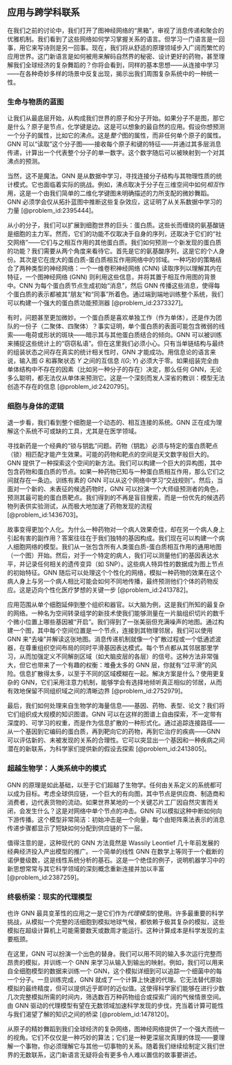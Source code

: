 ## 应用与跨学科联系

在我们之前的讨论中，我们打开了图神经网络的“黑箱”，审视了消息传递和聚合的优雅机制。我们看到了这些网络如何学习掌握关系的语言。但学习一门语言是一回事，用它来写诗则是另一回事。现在，我们将从舒适的原理领域步入广阔而繁忙的应用世界。这门新语言是如何被用来解码自然界的秘密、设计更好的药物，甚至理解我们全球经济的复杂舞蹈的？你将会看到，同样的基本思想——从连接中学习——在各种奇妙多样的场景中反复出现，揭示出我们周围复杂系统中的一种统一性。

### 生命与物质的蓝图

让我们从最底层开始，从构成我们世界的原子和分子开始。如果分子不是图，那它是什么？原子是节点，化学键是边。这是可以想象的最自然的应用。假设你想预测一个分子的属性，比如它的沸点。这是*整个*图的属性，而非任何单个原子的属性。GNN 可以“读取”这个分子图——接收每个原子和键的特征——并通过其多层消息传递，计算出一个代表整个分子的单一数字。这个数字随后可以被映射到一个对其沸点的预测。

当然，这不是魔法。GNN 是从数据中学习，寻找连接分子结构与其物理性质的统计模式。它也面临着实际的挑战。例如，沸点取决于分子在三维空间中如何*相互*作用，这是一个由我们简单的二维化学键图未明确描述的力所支配的微妙舞蹈。GNN 必须学会仅从拓扑蓝图中推断这些复杂效应，这证明了从关系数据中学习的力量 [@problem_id:2395444]。

从小的分子，我们可以扩展到细胞世界的巨头：蛋白质。这些长而缠绕的氨基酸链是细胞的主力军。然而，它们的功能不仅取决于自身的序列，还取决于它们的“社交网络”——它们与之相互作用的其他蛋白质。我们如何预测一个新发现的蛋白质的功能？我们需要从两个角度来看待它。首先是它的氨基酸序列，这是它的个人身份。其次是它在庞大的蛋白质-蛋白质相互作用网络中的邻域。一种巧妙的策略结合了两种类型的神经网络：一个一维卷积神经网络 (CNN) 读取序列以理解其内在特征，一个图神经网络 (GNN) 则利用这些信息，并将其置于相互作用图的背景中。CNN 为每个蛋白质节点生成初始“消息”，然后 GNN 传播这些消息，使得每个蛋白质的表示都被其“朋友”和“同事”所着色。通过端到端地训练整个系统，我们可以构建一个强大的蛋白质功能预测器 [@problem_id:2373327]。

有时，问题甚至更加微妙。一个蛋白质是喜欢单独工作（作为单体），还是作为团队的一份子（二聚体、四聚体）？事实证明，单个蛋白质的表面可能包含微弱的线索——电荷或形状的斑块——暗示其与其他蛋白质结合的倾向。GNN 可以被训练来捕捉这些统计上的“窃窃私语”。但在这里我们必须小心。只有当单链结构与最终的组装状态之间存在真实的统计相关性时，GNN 才能成功。用信息论的语言来说，输入图 $G$ 和寡聚状态 $Y$ 之间的互信息 $I(G;Y)$ 必须大于零。如果组装完全由单体结构中不存在的因素（比如另一种分子的存在）决定，那么任何 GNN，无论多么聪明，都无法仅从单体来预测它。这是一个深刻而发人深省的教训：模型无法创造不存在的信息 [@problem_id:2420795]。

### 细胞与身体的逻辑

退一步看，我们看到整个细胞是一个动态的、相互连接的系统。GNN 正在成为理解这个系统不可或缺的工具，尤其是在医学领域。

寻找新药是一个经典的“锁与钥匙”问题。药物（钥匙）必须与特定的蛋白质靶点（锁）相匹配才能产生效果。可能的药物和靶点的空间是天文数字般巨大的。GNN 提供了一种探索这个空间的新方法。我们可以构建一个巨大的异构图，其中包含药物和蛋白质的节点。如果一种药物已知与一种蛋白质相互作用，那么它们之间就存在一条边。训练有素的 GNN 可以从这个网络中学习“交战规则”。然后，当面对一个新的、未表征的候选药物时，GNN 可以扮演一个大师级预测者的角色，预测其最可能的蛋白质靶点。我们得到的不再是盲目搜索，而是一份优先的候选药物列表供实验测试，从而极大地加速了药物发现的流程 [@problem_id:1436703]。

故事变得更加个人化。为什么一种药物对一个病人效果奇佳，却在另一个病人身上引起有害的副作用？答案往往在于我们独特的基因构成。我们现在可以构建一个病人细胞网络的模型。我们从一张包含所有人类蛋白质-蛋白质相互作用的通用地图（一个图）开始。然后，对于一个特定的病人，我们可以测量他们的基因表达水平，并记录任何相关的遗传变异（如 SNP）。这些病人特异性的数据成为图上节点的初始特征。GNN 随后可以处理这个个性化的网络，模拟一种药物的效果在这个病人身上与另一个病人相比可能会如何不同地传播，最终预测他们个体的药物反应。这是迈向个性化医疗梦想的关键一步 [@problem_id:2413782]。

应用范围从单个细胞延伸到整个组织和器官。以大脑为例，这是我们所知的最复杂的网络。一种名为空间转录组学的新技术使我们能够测量在一片脑组织切片的数千个微小位置上哪些基因被“开启”。我们得到了一张美丽但充满噪声的地图。通过构建一个图，其中每个空间位置是一个节点，连接到其物理邻居，我们可以使用 GNN 来“去噪”并解读这张地图。消息传递机制就像一个扩散过程或一个低通滤波器，在尊重组织空间布局的同时平滑基因表达模式。每个节点都从其邻居那里学习，从而加强定义不同解剖区域（如大脑皮层的各层）的信号。这种方法非常强大，但它也带来了一个有趣的权衡：堆叠太多的 GNN 层，你就有“过平滑”的风险。信息扩散得太多，以至于不同的区域模糊在一起。解决方案是什么？使用更复杂的 GNN，它们采用注意力机制，能够学会有选择地倾听真正相似的邻居，从而有效地保留不同组织域之间的清晰边界 [@problem_id:2752979]。

最后，我们如何处理来自生物学的海量信息——基因、药物、表型、论文？我们将它们组织成大规模的知识图谱。GNN 可以在这样的图谱上自由探索，不一定带有深度的、可学习的权重，而是作为信息扩散的一种形式化。通过追踪连接路径——从一个基因到它编码的蛋白质，再到靶向它的药物，再到它治疗的疾病——GNN 可以评估新的、未被发现的关系的合理性。它可以突显出一个基因和一种疾病之间潜在的新联系，为科学家们提供新的假设去探索 [@problem_id:2413805]。

### 超越生物学：人类系统中的模式

GNN 的原理是如此基础，以至于它们超越了生物学。任何由关系定义的系统都可以成为目标。考虑全球供应链，一个巨大的有向图，其中节点是供应商、制造商和消费者，边代表货物的流动。如果世界某地的一个关键芯片工厂因自然灾害而关闭，会发生什么？这是对网络中单个节点的冲击。GNN 可以模拟这种中断如何向下游传播。这个模型非常简洁：初始冲击是一个向量，每个由矩阵乘法表示的消息传递步骤都显示了短缺如何分配到供应链的下一层。

值得注意的是，这种现代的 GNN 方法竟然是 Wassily Leontief 几十年前发展的经典经济投入产出模型的推广。一个简单的线性 GNN 在数学上等同于一个截断的诺伊曼级数，这是线性系统分析的基石。这是一个绝佳的例子，说明机器学习中的新思想常常与其它科学领域的深刻概念重新连接并加以丰富 [@problem_id:2387259]。

### 终极桥梁：现实的代理模型

也许 GNN 最具变革性的应用之一是它们作为*代理模型*的使用。许多最重要的科学挑战，从模拟一个完整的活细胞到模拟地球气候，都依赖于极其复杂的模拟，这些模拟在超级计算机上可能需要数天或数周才能运行。这种计算成本是科学发现的主要瓶颈。

在这里，GNN 可以扮演一个出色的替身。我们可以用不同的输入多次运行完整而昂贵的模拟，并训练一个 GNN 来学习从输入到输出的映射。例如，我们可以用来自全细胞模型的数据来训练一个 GNN，这个模拟详细到可以追踪一个细菌中的每一个分子。一旦训练完成，GNN 就成了一个计算上快速的代理。它无法替代原始模拟的最终精度，但可以提供近乎即时的近似值。这使得科学家们能够在进行少数几次完整模拟所需的时间内，筛选数百万种药物组合或探索广阔的气候情景空间。由 GNN 驱动的代理模型有望在无数领域加速科学发现的步伐，充当着计算可能性与我们渴望了解的知识之间的桥梁 [@problem_id:1478120]。

从原子的精妙舞蹈到我们全球经济的复杂网络，图神经网络提供了一个强大而统一的视角。它们不仅仅是一种巧妙的算法；它们是一种更深层次真理的体现——要理解一个事物，你必须理解它与其他一切事物的关系。随着我们继续绘制定义我们世界的无数联系，这门新语言无疑将会有更多令人难以置信的故事要讲述。